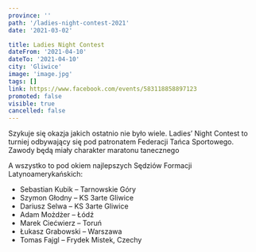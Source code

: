 ```yaml
---
province: ''
path: '/ladies-night-contest-2021'
date: '2021-03-02'

title: Ladies Night Contest
dateFrom: '2021-04-10'
dateTo: '2021-04-10'
city: 'Gliwice'
image: 'image.jpg'
tags: []
link: https://www.facebook.com/events/583118858897123
promoted: false
visible: true
cancelled: false
---
```

Szykuje się okazja jakich ostatnio nie było wiele. Ladies’ Night Contest to turniej odbywający się pod patronatem Federacji Tańca Sportowego. Zawody będą miały charakter maratonu tanecznego 

A wszystko to pod okiem najlepszych Sędziów Formacji Latynoamerykańskich:
- Sebastian Kubik – Tarnowskie Góry
- Szymon Głodny – KS 3arte Gliwice
- Dariusz Selwa – KS 3arte Gliwice
- Adam Możdżer – Łódź
- Marek Ciećwierz – Toruń
- Łukasz Grabowski – Warszawa
- Tomas Fajgl – Frydek Mistek, Czechy